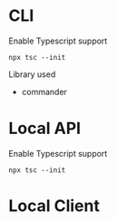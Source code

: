 # CLI
Enable Typescript support
```shell
npx tsc --init
```
Library used
- commander

# Local API
Enable Typescript support
```shell
npx tsc --init
```

# Local Client


